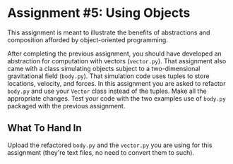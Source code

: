 # Assignment #5: Using Objects

This assignment is meant to illustrate the benefits of abstractions and
composition afforded by object-oriented programming.

After completing the previous assignment, you should have developed an
abstraction for computation with vectors (`vector.py`).  That assignment also
came with a class simulating objects subject to a two-dimensional gravitational
field (`body.py`).  That simulation code uses tuples to store locations,
velocity, and forces.  In this assignment you are asked to refactor `body.py`
and use your `Vector` class instead of the tuples.  Make all the appropriate
changes.  Test your code with the two examples use of `body.py` packaged with the
previous assignment.

## What To Hand In

Upload the refactored `body.py` and the `vector.py` you are using for this
assignment (they're text files, no need to convert them to such).
